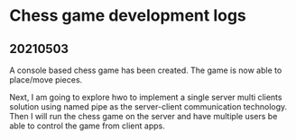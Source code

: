 # Chess game development logs
## 20210503
A console based chess game has been created. The game is now able to place/move pieces.

Next, I am going to explore hwo to implement a single server multi clients solution using named pipe as the server-client communication technology. Then I will run the chess game on the server and have multiple users be able to control the game from client apps.

